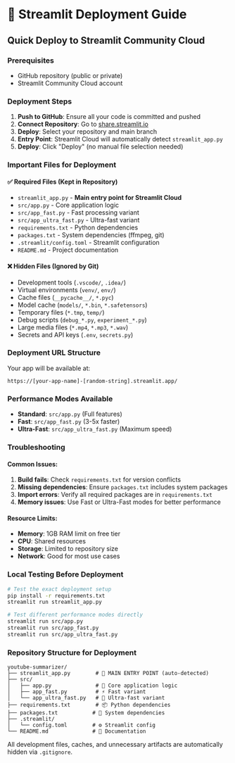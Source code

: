 # 🚀 Streamlit Deployment Guide

## Quick Deploy to Streamlit Community Cloud

### Prerequisites
- GitHub repository (public or private)
- Streamlit Community Cloud account

### Deployment Steps

1. **Push to GitHub**: Ensure all your code is committed and pushed
2. **Connect Repository**: Go to [share.streamlit.io](https://share.streamlit.io)
3. **Deploy**: Select your repository and main branch
4. **Entry Point**: Streamlit Cloud will automatically detect `streamlit_app.py`
5. **Deploy**: Click "Deploy" (no manual file selection needed)

### Important Files for Deployment

#### ✅ Required Files (Kept in Repository)
- `streamlit_app.py` - **Main entry point for Streamlit Cloud**
- `src/app.py` - Core application logic
- `src/app_fast.py` - Fast processing variant  
- `src/app_ultra_fast.py` - Ultra-fast variant
- `requirements.txt` - Python dependencies
- `packages.txt` - System dependencies (ffmpeg, git)
- `.streamlit/config.toml` - Streamlit configuration
- `README.md` - Project documentation

#### ❌ Hidden Files (Ignored by Git)
- Development tools (`.vscode/`, `.idea/`)
- Virtual environments (`venv/`, `env/`)
- Cache files (`__pycache__/`, `*.pyc`)
- Model cache (`models/`, `*.bin`, `*.safetensors`)
- Temporary files (`*.tmp`, `temp/`)
- Debug scripts (`debug_*.py`, `experiment_*.py`)
- Large media files (`*.mp4`, `*.mp3`, `*.wav`)
- Secrets and API keys (`.env`, `secrets.py`)

### Deployment URL Structure
Your app will be available at:
```
https://[your-app-name]-[random-string].streamlit.app/
```

### Performance Modes Available
- **Standard**: `src/app.py` (Full features)
- **Fast**: `src/app_fast.py` (3-5x faster)
- **Ultra-Fast**: `src/app_ultra_fast.py` (Maximum speed)

### Troubleshooting

#### Common Issues:
1. **Build fails**: Check `requirements.txt` for version conflicts
2. **Missing dependencies**: Ensure `packages.txt` includes system packages
3. **Import errors**: Verify all required packages are in `requirements.txt`
4. **Memory issues**: Use Fast or Ultra-Fast modes for better performance

#### Resource Limits:
- **Memory**: 1GB RAM limit on free tier
- **CPU**: Shared resources
- **Storage**: Limited to repository size
- **Network**: Good for most use cases

### Local Testing Before Deployment

```bash
# Test the exact deployment setup
pip install -r requirements.txt
streamlit run streamlit_app.py

# Test different performance modes directly
streamlit run src/app.py
streamlit run src/app_fast.py
streamlit run src/app_ultra_fast.py
```

### Repository Structure for Deployment
```
youtube-summarizer/
├── streamlit_app.py        # 🎯 MAIN ENTRY POINT (auto-detected)
├── src/
│   ├── app.py              # 🚀 Core application logic
│   ├── app_fast.py         # ⚡ Fast variant
│   └── app_ultra_fast.py   # 🚀 Ultra-fast variant
├── requirements.txt        # 📦 Python dependencies
├── packages.txt           # 🔧 System dependencies
├── .streamlit/
│   └── config.toml        # ⚙️ Streamlit config
└── README.md              # 📖 Documentation
```

All development files, caches, and unnecessary artifacts are automatically hidden via `.gitignore`.
